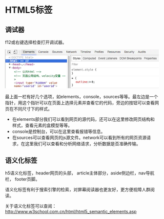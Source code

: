# HTML5标签

## 调试器

f12或右键选择检查打开调试器。

![image](../.vuepress/public/html-1.png)

最上面一栏有好几个选项，如elements，console，sources等等。最左边是一个指针，用这个指针可以在页面上选择元素并查看它的代码，旁边的按钮可以查看网页在不同尺寸下的样式。
- 在elements部分我们可以看到网页的源代码，还可以在这里修改网页结构和样式，查看元素的盒模型等等。
- console是控制台，可以在这里查看报错等信息。
- 在sources可以查看网页的js源文件。network可以看到所有的网页资源请求，在这里我们可以查看和分析网络请求，分析数据是否准确传输。


## 语义化标签
h5语义化标签，header网页的头部， article主体部分，aside侧边栏，nav导航栏， footer页脚。

语义化标签有利于搜索引擎的检索，对屏幕阅读器也更友好，更方便视障人群阅读。

关于语义化标签可以查阅： http://www.w3school.com.cn/html/html5_semantic_elements.asp

